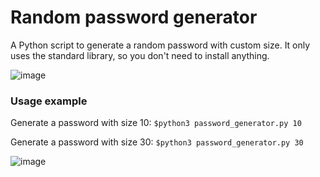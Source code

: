 # Random password generator

A Python script to generate a random password with custom size.
It only uses the standard library, so you don't need to install anything.

![image](https://snipboard.io/zX1fkD.jpg)

### Usage example

Generate a password with size 10:
`$python3 password_generator.py 10`

Generate a password with size 30:
`$python3 password_generator.py 30`

![image](https://snipboard.io/21Gwk9.jpg)
